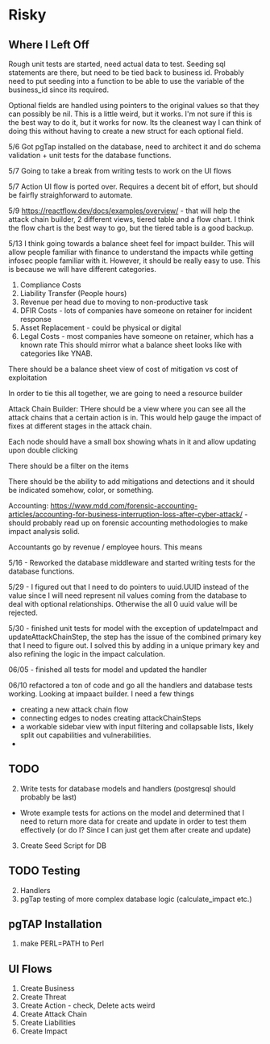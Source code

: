 # Risky

## Where I Left Off
Rough unit tests are started, need actual data to test. Seeding sql statements are there, but need to be tied back to business id. Probably need to put seeding into a function to be able to use the variable of the business_id since its required.

Optional fields are handled using pointers to the original values so that they can possibly be nil. This is a little weird, but it works. I'm not sure if this is the best way to do it, but it works for now. Its the cleanest way I can think of doing this without having to create a new struct for each optional field.

5/6 Got pgTap installed on the database, need to architect it and do schema validation + unit tests for the database functions.

5/7 Going to take a break from writing tests to work on the UI flows

5/7 Action UI flow is ported over. Requires a decent bit of effort, but should be fairfly straighforward to automate.

5/9 https://reactflow.dev/docs/examples/overview/ - that will help the attack chain builder, 2 different views, tiered table and a flow chart. I think the flow chart is the best way to go, but the tiered table is a good backup.

5/13 I think going towards a balance sheet feel for impact builder. This will allow people familiar with finance to understand the impacts while getting infosec people familiar with it. However, it should be really easy to use. This is because we will have different categories.
1. Compliance Costs
2. Liability Transfer (People hours)
3. Revenue per head due to moving to non-productive task
4. DFIR Costs - lots of companies have someone on retainer for incident response
5. Asset Replacement - could be physical or digital
6. Legal Costs - most companies have someone on retainer, which has a known rate
This should mirror what a balance sheet looks like with categories like YNAB. 

There should be a balance sheet view of cost of mitigation vs cost of exploitation

In order to tie this all together, we are going to need a resource builder 


Attack Chain Builder:
THere should be a view where you can see all the attack chains that a certain action is in. This would help gauge the impact of fixes at different stages in the attack chain.

Each node should have a small box showing whats in it and allow updating upon double clicking

There should be a filter on the items

There should be the ability to add mitigations and detections and it should be indicated somehow, color, or something.


Accounting:
https://www.mdd.com/forensic-accounting-articles/accounting-for-business-interruption-loss-after-cyber-attack/ - should probably read up on forensic accounting methodologies to make impact analysis solid.

Accountants go by revenue / employee hours. This means

5/16 - Reworked the database middleware and started writing tests for the database functions.

5/29 - I figured out that I need to do pointers to uuid.UUID instead of the value since I will need represent nil values coming from the database to deal with optional relationships. Otherwise the all 0 uuid value will be rejected. 

5/30 - finished unit tests for model with the exception of updateImpact and updateAttackChainStep, the step has the issue of the combined primary key that I need to figure out. I solved this by adding in a unique primary key and also refining the logic in the impact calculation.

06/05 - finished all tests for model and updated the handler

06/10 refactored a ton of code and go all the handlers and database tests working. Looking at impaact builder. I need a few things
- creating a new attack chain flow
- connecting edges to nodes creating attackChainSteps
- a workable sidebar view with input filtering and collapsable lists, likely split out capabilities and vulnerabilities.
- 


## TODO
2. Write tests for database models and handlers (postgresql should probably be last)
- Wrote example tests for actions on the model and determined that I need to return more data for create and update in order to test them effectively (or do I? Since I can just get them after create and update)
3. Create Seed Script for DB


## TODO Testing
2. Handlers
4. pgTap testing of more complex database logic (calculate_impact etc.)

## pgTAP Installation
1. make PERL=PATH to Perl


## UI Flows
1. Create Business
2. Create Threat
3. Create Action - check, Delete acts weird
4. Create Attack Chain
5. Create Liabilities
6. Create Impact
